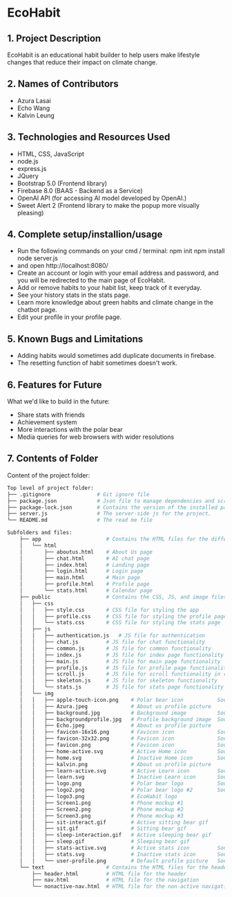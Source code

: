 # EcoHabit

## 1. Project Description
EcoHabit is an educational habit builder to help users make lifestyle changes that reduce their impact on climate change.

## 2. Names of Contributors
* Azura Lasai 
* Echo Wang 
* Kalvin Leung 
	
## 3. Technologies and Resources Used
* HTML, CSS, JavaScript
* node.js
* express.js
* JQuery
* Bootstrap 5.0 (Frontend library)
* Firebase 8.0 (BAAS - Backend as a Service)
* OpenAI API (for accessing AI model developed by OpenAI.)
* Sweet Alert 2 (Frontend library to make the popup more visually pleasing)

## 4. Complete setup/installion/usage
* Run the following commands on your cmd / terminal:
     npm init
     npm install
     node server.js
*    and open http://localhost:8080/
* Create an account or login with your email address and password, and you will be redirected to the main page of EcoHabit.
* Add or remove habits to your habit list, keep track of it everyday.
* See your history stats in the stats page.
* Learn more knowledge about green habits and climate change in the chatbot page.
* Edit your profile in your profile page.

## 5. Known Bugs and Limitations
* Adding habits would sometimes add duplicate documents in firebase.
* The resetting function of habit sometimes doesn't work.

## 6. Features for Future
What we'd like to build in the future:
* Share stats with friends
* Achievement system
* More interactions with the polar bear
* Media queries for web browsers with wider resolutions
	
## 7. Contents of Folder
Content of the project folder:
```bash
Top level of project folder: 
├── .gitignore               # Git ignore file
├── package.json             # Json file to manage dependencies and scripts for the project.
├── package-lock.json        # Contains the version of the installed packages
├── server.js                # The server-side js for the project.
└── README.md                # The read me file 

Subfolders and files:
    ├── app                     # Contains the HTML files for the different pages of the app
    │   └── html
    │       ├── aboutus.html    # About Us page
    │       ├── chat.html       # AI chat page
    │       ├── index.html      # Landing page
    │       ├── login.html      # Login page
    │       ├── main.html       # Main page
    │       ├── profile.html    # Profile page
    │       └── stats.html      # Calendar page
    ├── public                  # Contains the CSS, JS, and image files for the app
    │   ├── css
    │   │   ├── style.css       # CSS file for styling the app
    │   │   ├── profile.css     # CSS file for styling the profile page
    │   │   └── stats.css       # CSS file for styling the stats page
    │   ├── js
    │   │   ├── authentication.js   # JS file for authentication
    │   │   ├── chat.js         # JS file for chat functionality
    │   │   ├── common.js       # JS file for common functionality
    │   │   ├── index.js        # JS file for index page functionality
    │   │   ├── main.js         # JS file for main page functionality
    │   │   ├── profile.js      # JS file for profile page functionality
    │   │   ├── scroll.js       # JS file for scroll functionality in chat.html
    │   │   ├── skeleton.js     # JS file for skeleton functionality
    │   │   └── stats.js        # JS file for stats page functionality
    │   └── img
    │   │   ├── apple-touch-icon.png    # Polar bear icon           Source: 
    │   │   ├── Azura.jpeg              # About us profile picture
    │   │   ├── background.jpg          # Background image          Source: https://coolwallpapers.me/2638488-mountains.html
    │   │   ├── backgroundprofile.jpg   # Profile background image  Source: https://coolwallpapers.me/2638488-mountains.html
    │   │   ├── Echo.jpeg               # About us profile picture
    │   │   ├── favicon-16x16.png       # Favicon icon              Source: 
    │   │   ├── favicon-32x32.png       # Favicon icon              Source: 
    │   │   ├── favicon.png             # Favicon icon              Source: 
    │   │   ├── home-active.svg         # Active Home icon          Source: 
    │   │   ├── home.svg                # Inactive Home icon        Source: 
    │   │   ├── kalvin.png              # About us profile picture
    │   │   ├── learn-active.svg        # Active Learn icon         Source: 
    │   │   ├── learn.svg               # Inactive Learn icon       Source: 
    │   │   ├── logo.png                # Polar bear logo           Source: 
    │   │   ├── logo2.png               # Polar bear logo #2        Source: https://vectorified.com/download-image#polar-bear-icon-34.png
    │   │   ├── logo3.png               # EcoHabit logo
    │   │   ├── Screen1.png             # Phone mockup #1
    │   │   ├── Screen2.png             # Phone mockup #2
    │   │   ├── Screen3.png             # Phone mockup #3
    │   │   ├── sit-interact.gif        # Active sitting bear gif
    │   │   ├── sit.gif                 # Sitting bear gif
    │   │   ├── sleep-interaction.gif   # Active sleeping bear gif
    │   │   ├── sleep.gif               # Sleeping bear gif
    │   │   ├── stats-active.svg        # Active stats icon         Source:
    │   │   ├── stats.svg               # Inactive stats icon       Source:     
    │   │   └── user-profile.png        # Default profile picture   Source:
    └── text                    # Contains the HTML files for the header and navigation
        ├── header.html         # HTML file for the header
        ├── nav.html            # HTML file for the navigation
        └── nonactive-nav.html  # HTML file for the non-active navigation
```
